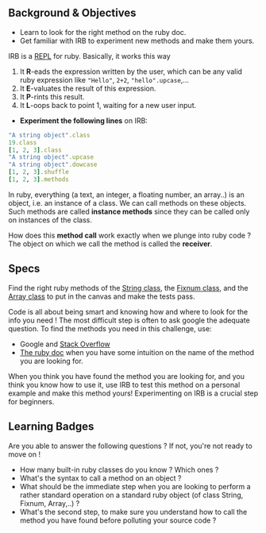 ## Background & Objectives
- Learn to look for the right method on the ruby doc.
- Get familiar with IRB to experiment new methods and make them yours.

IRB is a [REPL](http://en.wikipedia.org/wiki/Read%E2%80%93eval%E2%80%93print_loop) for ruby. Basically, it works this way
 
1. It **R**-eads the expression written by the user, which can be any valid ruby expression like `"Hello"`, `2+2`, `"hello".upcase`,...
2. It **E**-valuates the result of this expression.
3. It **P**-rints this result.
4. It **L**-oops back to point 1, waiting for a new user input.

* **Experiment the following lines** on IRB:

```ruby
"A string object".class
19.class
[1, 2, 3].class
"A string object".upcase
"A string object".dowcase
[1, 2, 3].shuffle
[1, 2, 3].methods     
```

In ruby, everything (a text, an integer, a floating number, an array..) is an object, i.e. an instance of a class. We can call methods on these objects. Such methods are called **instance methods** since they can be called only on instances of the class.

How does this **method call** work exactly when we plunge into ruby code ? The object on which we call the method is called the **receiver**.

## Specs
Find the right ruby methods of the [String class](http://ruby-doc.org/core-2.1.0/String.html), the [Fixnum class](http://www.ruby-doc.org/core-2.1.0/Fixnum.html), and the [Array class](http://ruby-doc.org/core-2.1.0/Array.html) to put in the canvas and make the tests pass.

Code is all about being smart and knowing how and where to look for the info you need ! The most difficult step is often to ask google the adequate question. To find the methods you need in this challenge, use:

* Google and [Stack Overflow](http://stackoverflow.com/)
* [The ruby doc](http://ruby-doc.org) when you have some intuition on the name of the method you are looking for.

When you think you have found the method you are looking for, and you think you know how to use it, use IRB to test this method on a personal example and make this method yours! Experimenting on IRB is a crucial step for beginners.

## Learning Badges
Are you able to answer the following questions ? If not, you're not ready to move on !

- How many built-in ruby classes do you know ? Which ones ?
- What's the syntax to call a method on an object ?
- What should be the immediate step when you are looking to perform a rather standard operation on a standard ruby object (of class String, Fixnum, Array,..) ?
- What's the second step, to make sure you understand how to call the method you have found before polluting your source code ?
